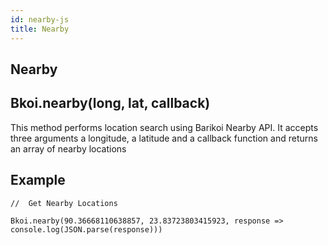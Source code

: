 ```yaml
---
id: nearby-js
title: Nearby
---
```

## Nearby

## Bkoi.nearby(long, lat, callback)

This method performs location search using Barikoi Nearby API. It accepts three arguments a longitude, a latitude and a callback function and returns an array of nearby locations

## Example

```
//  Get Nearby Locations

Bkoi.nearby(90.36668110638857, 23.83723803415923, response => console.log(JSON.parse(response)))
```